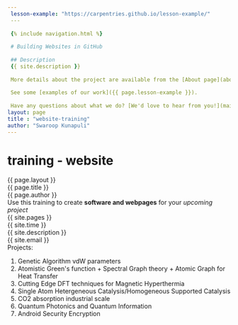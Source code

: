 ```yaml
---
 lesson-example: "https://carpentries.github.io/lesson-example/"
 ---
             
 {% include navigation.html %}
             
 # Building Websites in GitHub
             
 ## Description
 {{ site.description }}
             
 More details about the project are available from the [About page](about).
             
 See some [examples of our work]({{ page.lesson-example }}).
             
 Have any questions about what we do? [We'd love to hear from you!](mailto:{{ site.email }})---
layout: page
title : "website-training"
author: "Swaroop Kunapuli"
---
```

# training - website
{{ page.layout }}  
{{ page.title }}  
{{ page.author }}  
Use this training to create **software and webpages** for your *upcoming project*  
{{ site.pages }}  
{{ site.time }}  
{{ site.description }}  
{{ site.email }}  
Projects:  
1. Genetic Algorithm vdW parameters
2. Atomistic Green's function + Spectral Graph theory + Atomic Graph for Heat Transfer  
3. Cutting Edge DFT techniques for Magnetic Hyperthermia  
4. Single Atom Hetergeneous Catalysis/Homogeneous Supported Catalysis
5. CO2 absorption industrial scale
6. Quantum Photonics and Quantum Information  
7. Android Security Encryption
